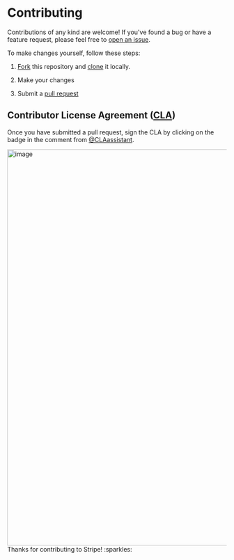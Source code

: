 # Contributing

Contributions of any kind are welcome! If you've found a bug or have a feature request, please feel free to [open an issue](/issues).

To make changes yourself, follow these steps:

1. [Fork](https://help.github.com/articles/fork-a-repo/) this repository and [clone](https://help.github.com/articles/cloning-a-repository/) it locally.
<!-- 1. TODO add install step(s), e.g. "Run `npm install`" -->
<!-- 1. TODO add build step(s), e.g. "Build the library using `npm run build`" -->
2. Make your changes
<!-- 1. TODO add test step(s), e.g. "Test your changes with `npm test`" -->
3. Submit a [pull request](https://help.github.com/articles/creating-a-pull-request-from-a-fork/)

## Contributor License Agreement ([CLA](https://en.wikipedia.org/wiki/Contributor_License_Agreement))

Once you have submitted a pull request, sign the CLA by clicking on the badge in the comment from [@CLAassistant](https://github.com/CLAassistant).

<img width="910" alt="image" src="https://user-images.githubusercontent.com/62121649/198740836-70aeb322-5755-49fc-af55-93c8e8a39058.png">

<br />
Thanks for contributing to Stripe! :sparkles:
